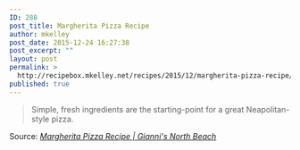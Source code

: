 ```yaml
---
ID: 288
post_title: Margherita Pizza Recipe
author: mkelley
post_date: 2015-12-24 16:27:38
post_excerpt: ""
layout: post
permalink: >
  http://recipebox.mkelley.net/recipes/2015/12/margherita-pizza-recipe/
published: true
---
```

<blockquote>Simple, fresh ingredients are the starting-point for a great Neapolitan-style pizza.</blockquote>
Source: <em><a href="http://gianni.tv/pizza-margherita-2/">Margherita Pizza Recipe | Gianni's North Beach</a></em>